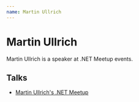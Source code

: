 ```yaml
---
name: Martin Ullrich
---
```


# Martin Ullrich

Martin Ullrich is a speaker at .NET Meetup events.

## Talks
- [Martin Ullrich's .NET Meetup](../_events/2024-12-19.md)
